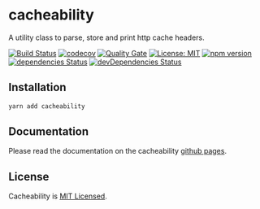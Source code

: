 # cacheability

A utility class to parse, store and print http cache headers.

[![Build Status](https://travis-ci.org/dylanaubrey/cacheability.svg?branch=master)](https://travis-ci.org/dylanaubrey/cacheability)
[![codecov](https://codecov.io/gh/dylanaubrey/cacheability/branch/master/graph/badge.svg)](https://codecov.io/gh/dylanaubrey/cacheability)
[![Quality Gate](https://sonarcloud.io/api/project_badges/measure?project=sonarqube%3Acacheability&metric=alert_status)](https://sonarcloud.io/dashboard?id=sonarqube%3Acacheability)
[![License: MIT](https://img.shields.io/badge/License-MIT-yellow.svg)](https://opensource.org/licenses/MIT)
[![npm version](https://badge.fury.io/js/cacheability.svg)](https://badge.fury.io/js/cacheability)
[![dependencies Status](https://david-dm.org/dylanaubrey/cacheability/status.svg)](https://david-dm.org/dylanaubrey/cacheability)
[![devDependencies Status](https://david-dm.org/dylanaubrey/cacheability/dev-status.svg)](https://david-dm.org/dylanaubrey/cacheability?type=dev)

## Installation

```bash
yarn add cacheability
```

## Documentation

Please read the documentation on the cacheability [github pages](https://dylanaubrey.github.io/cacheability).

## License

Cacheability is [MIT Licensed](LICENSE).